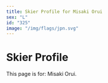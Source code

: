 ```yaml
---
title: Skier Profile for Misaki Orui
sex: "L"
id: "325"
image: "/img/flags/jpn.svg" 
---
```


# Skier Profile

This page is for: Misaki Orui.
    